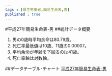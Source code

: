 ```yaml
--- 
tags : [厚生労働省,簡易生命表,男] 
published : true
---
```

#平成27年簡易生命表-男
##統計データ概要
1. 男の0歳時平均余命は80.79歳。
1. 死亡率最低値は10歳、11歳の0.00007。	
1. 平均余命が年齢を下回るのは41歳。
1. 死亡率軸は対数軸。
        
##データテーブル･チャート
[平成27年簡易生命表-男](http://knowledgevault.saecanet.com/charts/am-consulting.co.jp-2016-07-28-00-23-16.html)